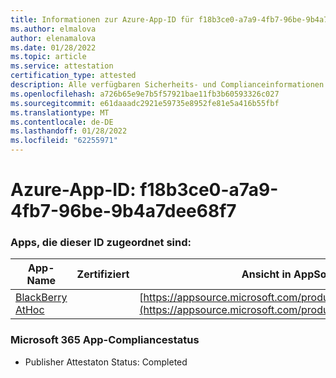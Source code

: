 ```yaml
---
title: Informationen zur Azure-App-ID für f18b3ce0-a7a9-4fb7-96be-9b4a7dee68f7
ms.author: elmalova
author: elenamalova
ms.date: 01/28/2022
ms.topic: article
ms.service: attestation
certification_type: attested
description: Alle verfügbaren Sicherheits- und Complianceinformationen für f18b3ce0-a7a9-4fb7-96be-9b4a7dee68f7.
ms.openlocfilehash: a726b65e9e7b5f57921bae11fb3b60593326c027
ms.sourcegitcommit: e61daaadc2921e59735e8952fe81e5a416b55fbf
ms.translationtype: MT
ms.contentlocale: de-DE
ms.lasthandoff: 01/28/2022
ms.locfileid: "62255971"
---
```

# <a name="azure-app-id-f18b3ce0-a7a9-4fb7-96be-9b4a7dee68f7"></a>Azure-App-ID: f18b3ce0-a7a9-4fb7-96be-9b4a7dee68f7


### <a name="apps-associated-with-this-id"></a>Apps, die dieser ID zugeordnet sind:
| **App-Name** | **Zertifiziert** | **Ansicht in AppSource** |
|--------------|---------------|-----------------------|
| [BlackBerry AtHoc](https://docs.microsoft.com/microsoft-365-app-certification/forward/WA200003065) |  | [https://appsource.microsoft.com/product/office/WA200003065](https://appsource.microsoft.com/product/office/WA200003065) |

### <a name="microsoft-365-app-compliance-status"></a>Microsoft 365 App-Compliancestatus
- Publisher Attestaton Status: Completed
